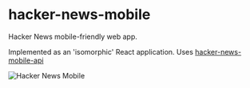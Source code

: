 # hacker-news-mobile
Hacker News mobile-friendly web app. 

Implemented as an 'isomorphic' React application. Uses 
[hacker-news-mobile-api](https://github.com/jsdf/hacker-news-mobile-api)

![Hacker News Mobile](http://i.imgur.com/xnNjrbJ.png)
